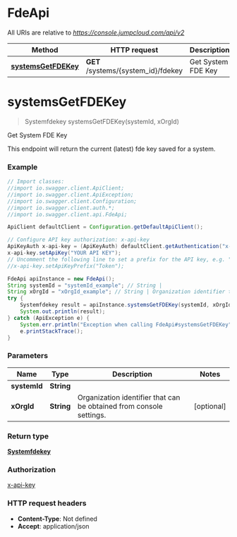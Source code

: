 # FdeApi

All URIs are relative to *https://console.jumpcloud.com/api/v2*

Method | HTTP request | Description
------------- | ------------- | -------------
[**systemsGetFDEKey**](FdeApi.md#systemsGetFDEKey) | **GET** /systems/{system_id}/fdekey | Get System FDE Key

<a name="systemsGetFDEKey"></a>
# **systemsGetFDEKey**
> Systemfdekey systemsGetFDEKey(systemId, xOrgId)

Get System FDE Key

This endpoint will return the current (latest) fde key saved for a system.

### Example
```java
// Import classes:
//import io.swagger.client.ApiClient;
//import io.swagger.client.ApiException;
//import io.swagger.client.Configuration;
//import io.swagger.client.auth.*;
//import io.swagger.client.api.FdeApi;

ApiClient defaultClient = Configuration.getDefaultApiClient();

// Configure API key authorization: x-api-key
ApiKeyAuth x-api-key = (ApiKeyAuth) defaultClient.getAuthentication("x-api-key");
x-api-key.setApiKey("YOUR API KEY");
// Uncomment the following line to set a prefix for the API key, e.g. "Token" (defaults to null)
//x-api-key.setApiKeyPrefix("Token");

FdeApi apiInstance = new FdeApi();
String systemId = "systemId_example"; // String | 
String xOrgId = "xOrgId_example"; // String | Organization identifier that can be obtained from console settings.
try {
    Systemfdekey result = apiInstance.systemsGetFDEKey(systemId, xOrgId);
    System.out.println(result);
} catch (ApiException e) {
    System.err.println("Exception when calling FdeApi#systemsGetFDEKey");
    e.printStackTrace();
}
```

### Parameters

Name | Type | Description  | Notes
------------- | ------------- | ------------- | -------------
 **systemId** | **String**|  |
 **xOrgId** | **String**| Organization identifier that can be obtained from console settings. | [optional]

### Return type

[**Systemfdekey**](Systemfdekey.md)

### Authorization

[x-api-key](../README.md#x-api-key)

### HTTP request headers

 - **Content-Type**: Not defined
 - **Accept**: application/json

